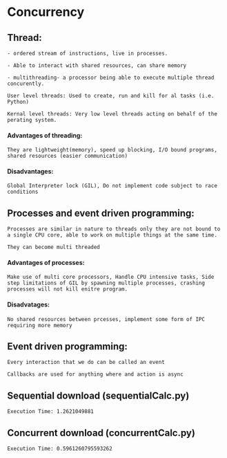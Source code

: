 # Concurrency

## Thread:

    - ordered stream of instructions, live in processes.

    - Able to interact with shared resources, can share memory

    - multithreading- a processor being able to execute multiple thread concurently. 

    User level threads: Used to create, run and kill for al tasks (i.e. Python)

    Kernal level threads: Very low level threads acting on behalf of the perating system. 

#### Advantages of threading:

    They are lightweight(memory), speed up blocking, I/O bound programs, shared resources (easier communication)

#### Disadvantages:

    Global Interpreter lock (GIL), Do not implement code subject to race conditions
    
## Processes and event driven programming:

    Processes are similar in nature to threads only they are not bound to a single CPU core, able to work on multiple things at the same time. 

    They can become multi threaded

#### Advantages of processes:

    Make use of multi core processors, Handle CPU intensive tasks, Side step limitations of GIL by spawning multiple processes, crashing processes will not kill enitre program.

#### Disadvatages:

    No shared resources between prcesses, implement some form of IPC requiring more memory

## Event driven programming:

    Every interaction that we do can be called an event

    Callbacks are used for anything where and action is async

## Sequential download (sequentialCalc.py)

    Execution Time: 1.2621049881

## Concurrent download (concurrentCalc.py)

    Execution Time: 0.5961260795593262